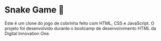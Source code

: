 # Snake Game :snake:

Este é um clone do jogo de cobrinha feito com HTML, CSS e JavaScript. O projeto foi desenvolvido durante o bootcamp de desenvolvimento  HTML da Digital Innovation One.